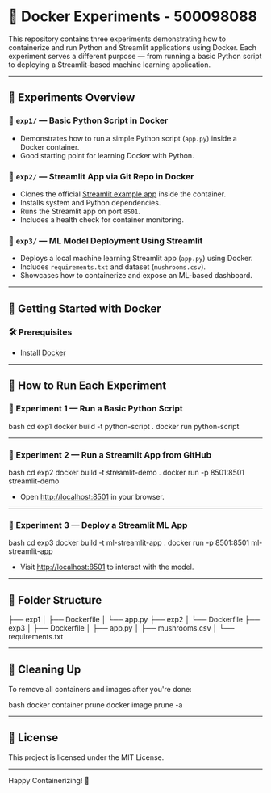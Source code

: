 
# 🚀 Docker Experiments - 500098088

This repository contains three experiments demonstrating how to containerize and run Python and Streamlit applications using Docker. Each experiment serves a different purpose — from running a basic Python script to deploying a Streamlit-based machine learning application.

---

## 🧪 Experiments Overview

### **📁 `exp1/` — Basic Python Script in Docker**
- Demonstrates how to run a simple Python script (`app.py`) inside a Docker container.
- Good starting point for learning Docker with Python.

### **📁 `exp2/` — Streamlit App via Git Repo in Docker**
- Clones the official [Streamlit example app](https://github.com/streamlit/streamlit-example) inside the container.
- Installs system and Python dependencies.
- Runs the Streamlit app on port `8501`.
- Includes a health check for container monitoring.

### **📁 `exp3/` — ML Model Deployment Using Streamlit**
- Deploys a local machine learning Streamlit app (`app.py`) using Docker.
- Includes `requirements.txt` and dataset (`mushrooms.csv`).
- Showcases how to containerize and expose an ML-based dashboard.

---

## 🐳 Getting Started with Docker

### **🛠 Prerequisites**
- Install [Docker](https://docs.docker.com/get-docker/)

---

## 🚨 How to Run Each Experiment

### 🔹 Experiment 1 — Run a Basic Python Script

bash
cd exp1
docker build -t python-script .
docker run python-script


---

### 🔹 Experiment 2 — Run a Streamlit App from GitHub

bash
cd exp2
docker build -t streamlit-demo .
docker run -p 8501:8501 streamlit-demo


- Open [http://localhost:8501](http://localhost:8501) in your browser.

---

### 🔹 Experiment 3 — Deploy a Streamlit ML App

bash
cd exp3
docker build -t ml-streamlit-app .
docker run -p 8501:8501 ml-streamlit-app


- Visit [http://localhost:8501](http://localhost:8501) to interact with the model.

---

## 📄 Folder Structure


├── exp1
│   ├── Dockerfile
│   └── app.py
├── exp2
│   └── Dockerfile
├── exp3
│   ├── Dockerfile
│   ├── app.py
│   ├── mushrooms.csv
│   └── requirements.txt


---

## 🧼 Cleaning Up

To remove all containers and images after you're done:

bash
docker container prune
docker image prune -a


---

## 📢 License

This project is licensed under the MIT License.

---

Happy Containerizing! 🐋
